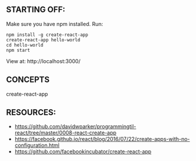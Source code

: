 ## STARTING OFF:

Make sure you have npm installed.
Run:
```
npm install -g create-react-app
create-react-app hello-world
cd hello-world
npm start
```

View at: http://localhost:3000/

## CONCEPTS

create-react-app

## RESOURCES:

* https://github.com/davidwparker/programmingtil-react/tree/master/0008-react-create-app
* https://facebook.github.io/react/blog/2016/07/22/create-apps-with-no-configuration.html
* https://github.com/facebookincubator/create-react-app
